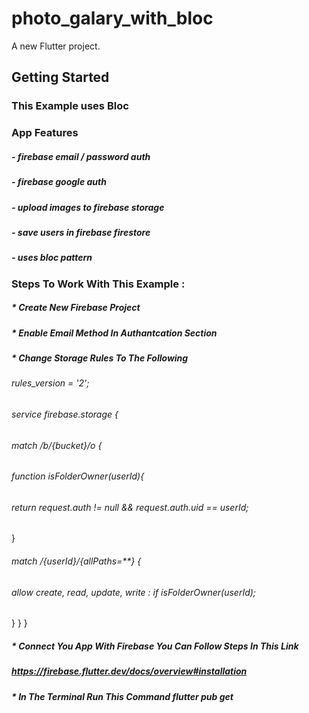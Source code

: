 # photo_galary_with_bloc

A new Flutter project.

## Getting Started


### This Example uses Bloc 

### App Features 
##### - firebase email / password auth
##### - firebase google auth
##### - upload images to firebase storage
##### - save users in firebase firestore
##### - uses bloc pattern





### Steps To Work With This Example :

##### * Create New Firebase Project
##### * Enable Email Method In Authantcation Section
##### * Change Storage Rules To The Following 

###### rules_version = '2';
###### service firebase.storage {
###### match /b/{bucket}/o {
###### function isFolderOwner(userId){
###### return request.auth != null && request.auth.uid == userId;
}
######  match /{userId}/{allPaths=**} {
######  allow create, read, update, write : if isFolderOwner(userId);
}
}
}
##### * Connect You App With Firebase You Can Follow Steps In This Link
##### https://firebase.flutter.dev/docs/overview#installation
##### * In The Terminal Run This Command flutter pub get

